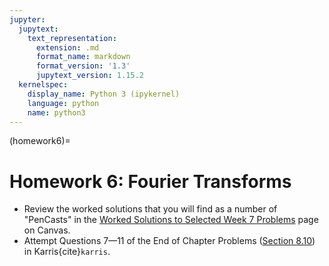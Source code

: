```yaml
---
jupyter:
  jupytext:
    text_representation:
      extension: .md
      format_name: markdown
      format_version: '1.3'
      jupytext_version: 1.15.2
  kernelspec:
    display_name: Python 3 (ipykernel)
    language: python
    name: python3
---
```


(homework6)=
# Homework 6: Fourier Transforms

* Review the worked solutions that you will find as a number of "PenCasts" in the [Worked Solutions to Selected Week 7 Problems](hhttps://canvas.swansea.ac.uk/courses/44853/pages/worked-solutions-to-selected-week-7-problems) page on Canvas. 
* Attempt Questions 7—11 of the End of Chapter Problems ([Section 8.10](https://ebookcentral.proquest.com/lib/swansea-ebooks/reader.action?docID=44853&ppg=315)) in Karris{cite}`karris`.
